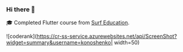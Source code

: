 ### Hi there 👋

🎓 Completed Flutter course from [Surf Education](https://education.surf.ru/).

![coderank](https://cr-ss-service.azurewebsites.net/api/ScreenShot?widget=summary&username=konoshenko| width=50)

<!--
**Konoshenko/Konoshenko** is a ✨ _special_ ✨ repository because its `README.md` (this file) appears on your GitHub profile.

Here are some ideas to get you started:

- 🔭 I’m currently working on ...
- 🌱 I’m currently learning ...
- 👯 I’m looking to collaborate on ...
- 🤔 I’m looking for help with ...
- 💬 Ask me about ...
- 📫 How to reach me: ...
- 😄 Pronouns: ...
- ⚡ Fun fact: ...
-->
